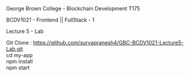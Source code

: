 George Brown College - Blockchain Development T175

BCDV1021 - Frontend || FullStack - 1

Lecture 5 - Lab

Git Clone : https://github.com/suryapranesh4/GBC-BCDV1021-Lecture5-Lab.git <br/>
cd my-app <br/>
npm install <br/>
npm start <br/>
